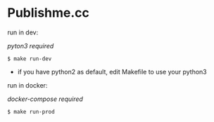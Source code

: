 Publishme.cc
============

run in dev:

*pyton3 required*

`$ make run-dev`

* if you have python2 as default, edit Makefile to use your python3



run in docker:

*docker-compose required*

`$ make run-prod`
